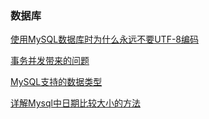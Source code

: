### 数据库

[使用MySQL数据库时为什么永远不要UTF-8编码](./subfile/_1使用MySQL数据库时为什么永远不要UTF-8编码.md)

[事务并发带来的问题](./subfile/_2事务的并发问题.md)

[MySQL支持的数据类型](./subfile/_3MySQL支持的数据类型.md)

[详解Mysql中日期比较大小的方法](./subfile/_4详解Mysql中日期的查询.md)

